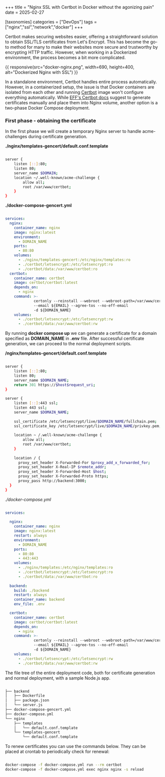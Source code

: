 +++
title = "Nginx SSL with Certbot in Docker without the agonizing pain" 
date = 2025-02-27

[taxonomies]
categories = ["DevOps"] 
tags = ["nginx","ssl","network","docker"]
+++

Certbot makes securing websites easier, offering a straightforward solution to obtain SSL/TLS certificates from Let's Encrypt. This has become the go-to method for many to make their websites more secure and trustworthy by encrypting HTTP traffic. However, when working in a Dockerized environment, the process becomes a bit more complicated.
<!-- more -->
{{ responsive(src="docker-nginx.png", width=690, height=400, alt="Dockerized Nginx with SSL") }}

In a standalone environment, Certbot handles entire process automatically. However, in a containerized setup, the issue is that Docker containers are isolated from each other and running [Certbot](https://hub.docker.com/r/certbot/certbot) image won't configure everything automatically. While [EFF's Certbot docs](https://eff-certbot.readthedocs.io/en/latest/install.html) suggest to generate certificates manually and place them into Nginx volume, another option is a two-phase Docker Compose deployment.


### First phase - obtaining the certificate

In the first phase we will create a temporary Nginx server to handle acme-challenges during certificate generation. 

**./nginx/templates-gencert/default.conf.template**
```bash

server {
    listen [::]:80;
    listen 80;
    server_name $DOMAIN;
    location ~/.well-known/acme-challenge {
        allow all;
        root /var/www/certbot;
    }
}
```

**./docker-compose-gencert.yml**
```yml

services:
  nginx:
    container_name: nginx
    image: nginx:latest
    environment:
      - DOMAIN_NAME
    ports:
      - 80:80
    volumes:
      - ./nginx/templates-gencert:/etc/nginx/templates:ro
      - ./certbot/letsencrypt:/etc/letsencrypt:ro
      - ./certbot/data:/var/www/certbot:ro
  certbot:
    container_name: certbot
    image: certbot/certbot:latest
    depends_on:
      - nginx
    command: >- 
             certonly --reinstall --webroot --webroot-path=/var/www/certbot
             --email ${EMAIL} --agree-tos --no-eff-email
             -d ${DOMAIN_NAME}
    volumes:
      - ./certbot/letsencrypt:/etc/letsencrypt:rw
      - ./certbot/data:/var/www/certbot:rw
```

By running **docker compose up** we can generate a certificate for a domain specified as **DOMAIN_NAME** in **.env** file. After successful certificate generation, we can proceed to the normal deployment scripts.

**/nginx/templates-gencert/default.conf.template**
```bash

server {
    listen [::]:80;
    listen 80;
    server_name $DOMAIN_NAME;
    return 301 https://$host$request_uri;
}
 
server {
    listen [::]:443 ssl;
    listen 443 ssl;
    server_name $DOMAIN_NAME; 
 
    ssl_certificate /etc/letsencrypt/live/$DOMAIN_NAME/fullchain.pem;
    ssl_certificate_key /etc/letsencrypt/live/$DOMAIN_NAME/privkey.pem;
 
    location ~ /.well-known/acme-challenge {
        allow all;
        root /var/www/certbot;
    }
 
    location / {
      proxy_set_header X-Forwarded-For $proxy_add_x_forwarded_for;
      proxy_set_header X-Real-IP $remote_addr;
      proxy_set_header X-Forwarded-Host $host;
      proxy_set_header X-Forwarded-Proto https;
      proxy_pass http://backend:3000;
  }
}
```

*./docker-compose.yml*
```yml

services:
  
  nginx:
    container_name: nginx
    image: nginx:latest
    restart: always
    environment:
      - DOMAIN_NAME
    ports:
      - 80:80
      - 443:443
    volumes:
      - ./nginx/templates:/etc/nginx/templates:ro
      - ./certbot/letsencrypt:/etc/letsencrypt:ro
      - ./certbot/data:/var/www/certbot:ro
      
  backend:
    build: ./backend
    restart: always
    container_name: backend
    env_file: .env

  certbot:
    container_name: certbot
    image: certbot/certbot:latest
    depends_on:
      - nginx
    command: >-
             certonly --reinstall --webroot --webroot-path=/var/www/certbot
             --email ${EMAIL} --agree-tos --no-eff-email
             -d ${DOMAIN_NAME}
    volumes:
      - ./certbot/letsencrypt:/etc/letsencrypt:rw
      - ./certbot/data:/var/www/certbot:rw
```


The file tree of the entire deployment code, both for certificate generation and normal deployment, with a sample Node.js app. 

```bash

├── backend
│   ├── Dockerfile
│   ├── package.json
│   └── server.js
├── docker-compose-gencert.yml
├── docker-compose.yml
└── nginx
    ├── templates
    │   └── default.conf.template
    └── templates-gencert
        └── default.conf.template
```

To renew certificates you can use the commands below. They can be placed at crontab to periodically check for renewal:
```bash

docker-compose -f docker-compose.yml run --rm certbot
docker-compose -f docker-compose.yml exec nginx nginx -s reload
```
